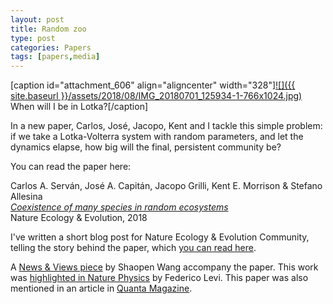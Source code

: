 ```yaml
---
layout: post
title: Random zoo
type: post
categories: Papers
tags: [papers,media]
---
```


[caption id="attachment\_606" align="aligncenter" width="328"][![]({{ site.baseurl }}/assets/2018/08/IMG_20180701_125934-1-766x1024.jpg)](https://allesinalab.uchicago.edu/wp-content/uploads/2018/08/IMG_20180701_125934-1.jpg) When will I be in Lotka?[/caption]

In a new paper, Carlos, José, Jacopo, Kent and I tackle this simple problem: if we take a Lotka-Volterra system with random parameters, and let the dynamics elapse, how big will the final, persistent community be?

You can read the paper here:

Carlos A. Serván, José A. Capitán, Jacopo Grilli, Kent E. Morrison & Stefano Allesina  
[_Coexistence of many species in random ecosystems_](https://www.nature.com/articles/s41559-018-0603-6)  
Nature Ecology & Evolution, 2018

I've written a short blog post for Nature Ecology & Evolution Community, telling the story behind the paper, which [you can read here](https://natureecoevocommunity.nature.com/users/31165-stefano-allesina/posts/36128-the-problem-of-the-random-zoo).

A [News & Views piece](https://www.nature.com/articles/s41559-018-0618-z) by Shaopen Wang accompany the paper. This work was [highlighted in Nature Physics](https://www.nature.com/articles/s41567-018-0255-0) by Federico Levi. This paper was also mentioned in an article in [Quanta Magazine](https://www.quantamagazine.org/how-nature-defies-math-in-keeping-ecosystems-stable-20180926/).


